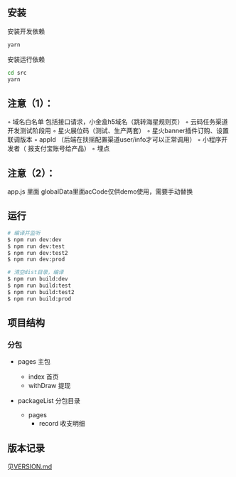 

## 安装

安装开发依赖
````bash
yarn
````
安装运行依赖
````bash
cd src
yarn
````

## 注意（1）：
  ◦  域名白名单 包括接口请求，小金盒h5域名（跳转海星规则页）
  ◦  云码任务渠道 开发测试阶段用
  ◦  星火展位码（测试、生产两套）
  ◦  星火banner插件订购、设置联调版本
  ◦  appId （后端在扶摇配置渠道user/info才可以正常调用）
  ◦  小程序开发者（ 报支付宝账号给产品）
  ◦  埋点

## 注意（2）：
app.js 里面 globalData里面acCode仅供demo使用，需要手动替换

## 运行
````bash
# 编译并监听
$ npm run dev:dev
$ npm run dev:test
$ npm run dev:test2
$ npm run dev:prod 

# 清空dist目录，编译
$ npm run build:dev
$ npm run build:test
$ npm run build:test2
$ npm run build:prod
````

## 项目结构

### 分包

- pages 主包
  - index 首页
  - withDraw 提现
  
- packageList 分包目录
  - pages
    - record 收支明细



## 版本记录
见[VERSION.md](./VERSION.md)

